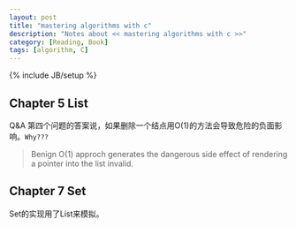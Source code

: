 ```yaml
---
layout: post
title: "mastering algorithms with c"
description: "Notes about << mastering algorithms with c >>"
category: [Reading, Book]
tags: [algorithm, C]
---
```

{% include JB/setup %}

## Chapter 5 List
Q&A 第四个问题的答案说，如果删除一个结点用O(1)的方法会导致危险的负面影响。`Why???`

>Benign O(1) approch generates the dangerous side effect of rendering a pointer into the list invalid.

## Chapter 7 Set
Set的实现用了List来模拟。
